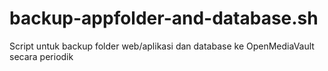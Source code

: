 # backup-appfolder-and-database.sh
Script untuk backup folder web/aplikasi dan database ke OpenMediaVault secara periodik
